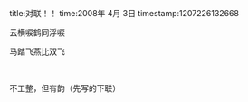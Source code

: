 title:对联！！
time:2008年 4月 3日
timestamp:1207226132668

<P>云横唳鹤同浮唳</P>
<P>马踏飞燕比双飞</P>
<P>&nbsp;</P>
<P>不工整，但有韵（先写的下联）</P>
